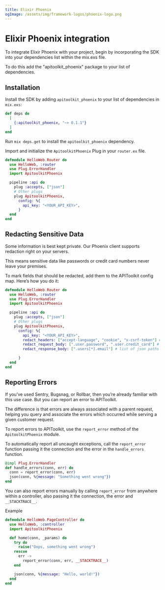 ```yaml
---
title: Elixir Phoenix
ogImage: /assets/img/framework-logos/phoenix-logo.png
---
```


# Elixir Phoenix integration

To integrate Elixir Phoenix with your project, begin by incorporating the SDK into your dependencies list within the mix.exs file.

To do this add the "apitoolkit_phoenix" package to your list of dependencies.

## Installation

Install the SDK by adding `apitoolkit_phoenix` to your list of dependencies in `mix.exs`:

```elixir
def deps do
  [
    {:apitoolkit_phoenix, "~> 0.1.1"}
  ]
end
```

Run `mix deps.get` to install the `apitoolkit_phoenix` dependency.

Import and initialize the `ApitoolkitPhoenix` Plug in your `router.ex` file.

```elixir
defmodule HelloWeb.Router do
  use HelloWeb, :router
  use Plug.ErrorHandler
  import ApitoolkitPhoenix

  pipeline :api do
    plug :accepts, ["json"]
    # Other plugs
    plug ApitoolkitPhoenix,
      config: %{
        api_key: "<YOUR_API_KEY>",
      }
  end
end
```

## Redacting Sensitive Data

Some information is best kept private. Our Phoenix client supports redaction right on your servers.

This means sensitive data like passwords or credit card numbers never leave your premises.

To mark fields that should be redacted, add them to the APIToolkit config map. Here’s how you do it:

```elixir
defmodule HelloWeb.Router do
  use HelloWeb, :router
  use Plug.ErrorHandler
  import ApitoolkitPhoenix

  pipeline :api do
    plug :accepts, ["json"]
    # Other plugs
    plug ApitoolkitPhoenix,
      config: %{
        api_key: "<YOUR_API_KEY>",
        redact_headers: ["accept-language", "cookie", "x-csrf-token"] # list of headers to be redacted
        redact_request_body: [".user.password", ".user.credit_card"] # list of json paths to redact from request body
        redact_response_body: [".users[*].email"] # list of json paths to redact from response body

      }
  end
end
```

## Reporting Errors

If you’ve used Sentry, Bugsnag, or Rollbar, then you’re already familiar with this use case. But you can report an error to APIToolkit.

The difference is that errors are always associated with a parent request, helping you query and associate the errors which occurred while serving a given customer request.

To report errors to APIToolkit, use the `report_error` method of the `ApitoolkitPhoenix` module.

To automatically report all uncaught exceptions, call the `report_error` function passing it the connection and the error in the `handle_errors` function.

```elixir
@impl Plug.ErrorHandler
def handle_errors(conn, err) do
  conn = report_error(conn, err)
  json(conn, %{message: "Something went wrong"})
end
```

You can also report errors manually by calling `report_error` from anywhere within a controller, also passing it the connection, the error and `__STACKTRACE__`.

Example

```elixir
defmodule HelloWeb.PageController do
  use HelloWeb, :controller
  import ApitoolkitPhoenix

  def home(conn, _params) do
    try do
      raise("Oops, something went wrong")
    rescue
      err ->
        report_error(conn, err, __STACKTRACE__)
    end

    json(conn, %{message: "Hello, world!"})
  end
end
```
